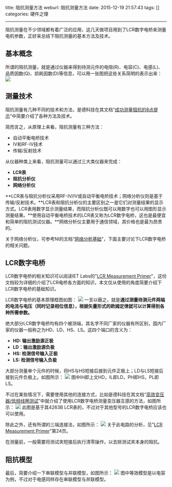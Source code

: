title: 阻抗测量方法
weburl: 阻抗测量方法
date: 2015-12-19 21:57:43
tags: []
categories: 硬件之理

---

阻抗测量在不少领域都有着广泛的应用，这几天做项目用到了LCR数字电桥来测量电机参数，正好来总结下阻抗测量的基本方法及技术。

<!--more-->

## 基本概念

所谓的阻抗测量，就是通过仪器来得到待测元件的电阻(R)、电容(C)、电感(L)、品质因数(Q)、损耗因数(D)等信息，可以用一张图把这些关系简明的表示出来：
![](https://img.gaomf.cn/Circuit20151219222741.png)

## 测量技术

阻抗测量有几种不同的技术和方法，是德科技在其文档“[成功测量阻抗的8点提示](http://literature.cdn.keysight.com/litweb/pdf/5968-1947CHCN.pdf)”中简要介绍了各种方法及技术。

简而言之，从原理上来看，阻抗测量有三种方法：
- 自动平衡电桥技术
- IV和RF-IV技术
- 传输/反射技术

从仪器种类上来看，阻抗测量可以通过三大类仪器来完成：
- **LCR表**
- **阻抗分析仪**
- **网络分析仪**

**LCR表与阻抗分析仪采用RF-IV/IV或自动平衡电桥技术；网络分析仪则是基于传输/反射技术。**LCR表和阻抗分析仪的主要区别之一是它们对测量结果的显示方式。LCR表用数字显示测量结果，而阻抗分析仪既可以用数字也可以用图形显示测量结果。**使用自动平衡电桥技术的LCR表又称为LCR数字电桥，这也是最便宜和简单的阻抗测试仪器。**网络分析仪主要用于通信领域，其价格也是最为昂贵的。

关于网络分析仪，可参考NI的文档“[网络分析基础](http://www.ni.com/white-paper/11640/zhs/)”，下面主要讨论下LCR数字电桥的相关问题。

## LCR数字电桥

LCR数字电桥的相关知识可以阅读IET Labs的"[LCR Measurement Primer](http://www.ietlabs.com/pdf/application_notes/030122%20IET%20LCR%20PRIMER%201st%20Edition.pdf)"，这份文档较为详细的介绍了LCR电桥各方面的知识，本文仅从使用的角度简要介绍下LCR数字电桥的基础知识。

LCR数字电桥的基本原理框图如图：
![](https://img.gaomf.cn/Circuit20151219223740.png)
一言以蔽之，就是**通过测量待测元件两端的电流与电压（同时记录相位信息），根据矢量形式的欧姆定律就可以计算得到各种所需参数。**

绝大部分LCR数字电桥均有四个被测端，其名字不同厂家的仪器有所区别，国内厂家的仪器一般称之为HD、LD、HS、LS。这四个端口的含义为：
- **HD: 输出激励源正极**
- **LD：输出激励源负极**
- **HS: 检测信号输入正极**
- **LS: 检测信号输入负极**

大部分测量单个元件的时候，将HS与HS短接后接到元件正极上；LD与LS短接后接到元件负极上。如图所示：
![](https://img.gaomf.cn/Circuit20151219225036.png)
图中IH即上文HD，IL即LD，PH即HS，PL即LS。

不过在某些情况下，需要使用其他的连接方式，比如是德科技在其文档“[高效变压器/低频线圈测试](http://literature.cdn.keysight.com/litweb/pdf/5967-5377CHCN.pdf)”中就介绍了使用LCR数字电桥测量变压器互感的方法，如图所示：
![](https://img.gaomf.cn/Circuit20151219230811.png)
此图是基于其4263B LCR表的，不过对于其他型号的LCR数字电桥应该也可以使用。

除此之外，还有所谓的三端连接法，如图所示：
![](https://img.gaomf.cn/Circuit20151219231304.png)
关于此电路的分析，见"[LCR Measurement Primer](http://www.ietlabs.com/pdf/application_notes/030122%20IET%20LCR%20PRIMER%201st%20Edition.pdf)"第24页。

在测量前，一般需要将测试夹短接后执行清零操作，以去除测试夹本身的阻抗。

## 阻抗模型

最后，简要介绍一下串联模型与并联模型，如图所示：
![](https://img.gaomf.cn/Circuit20151219232013.png)
图中等效模型是以电容为例，不过对于电感同样存在串联模型与并联模型。

